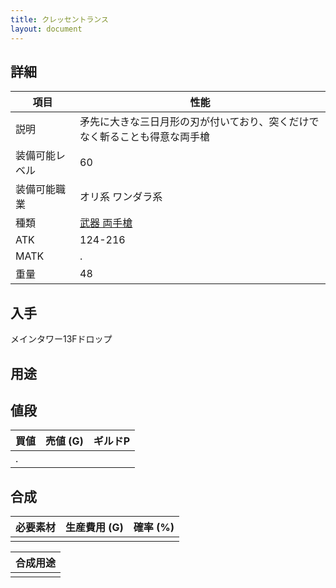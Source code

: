 ```yaml
---
title: クレッセントランス
layout: document
---
```

## 詳細

|項目|性能|
|---|---|
|説明|矛先に大きな三日月形の刃が付いており、突くだけでなく斬ることも得意な両手槍|
|装備可能レベル|60|
|装備可能職業|オリ系 ワンダラ系|
|種類|[武器 両手槍](武器(両手槍))|
|ATK|124-216|
|MATK|.|
|重量|48|

## 入手

メインタワー13Fドロップ

## 用途


## 値段

|買値|売値 (G)|ギルドP|
|---|---|---|
|.|||
	

## 合成

|必要素材|生産費用 (G)|確率 (%)|
|---|---|---|
||||

|合成用途|
|---|
||
